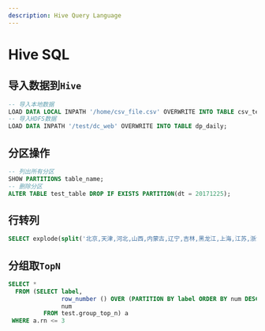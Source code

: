 ```yaml
---
description: Hive Query Language
---
```


# Hive SQL

## 导入数据到`Hive`

```sql
-- 导入本地数据
LOAD DATA LOCAL INPATH '/home/csv_file.csv' OVERWRITE INTO TABLE csv_test_table;
-- 导入HDFS数据
LOAD DATA INPATH '/test/dc_web' OVERWRITE INTO TABLE dp_daily;
```

## 分区操作

```sql
-- 列出所有分区
SHOW PARTITIONS table_name;
-- 删除分区
ALTER TABLE test_table DROP IF EXISTS PARTITION(dt = 20171225);
```

## 行转列

```sql
SELECT explode(split('北京,天津,河北,山西,内蒙古,辽宁,吉林,黑龙江,上海,江苏,浙江,安徽,福建,江西,山东,河南,湖北,湖南,广东,广西,海南,重庆,四川,贵州,云南,西藏,陕西,甘肃,青海,宁夏,新疆,香港,澳门,台湾', ','))
```

## 分组取`TopN`

```sql
SELECT *
  FROM (SELECT label,
               row_number () OVER (PARTITION BY label ORDER BY num DESC) rn,
               num
          FROM test.group_top_n) a
 WHERE a.rn <= 3
```

